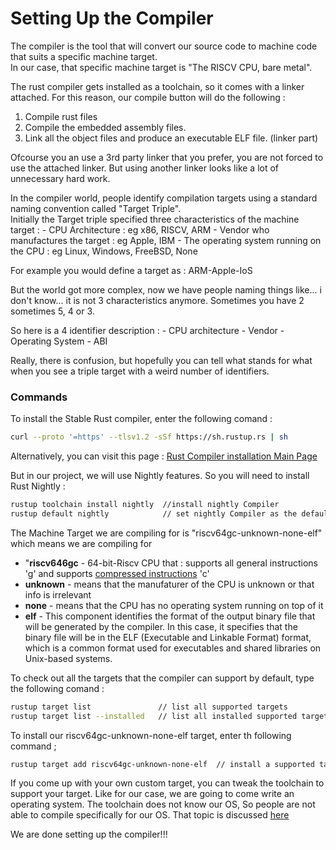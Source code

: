 # Setting Up the Compiler

The compiler is the tool that will convert our source code to machine code that suits a specific machine target.  
In our case, that specific machine target is "The RISCV CPU, bare metal".   

The rust compiler gets installed as a toolchain, so it comes with a linker attached. For this reason, our compile button will do the following : 
1. Compile rust files
2. Compile the embedded assembly files.
3. Link all the object files and produce an executable ELF file. (linker part)

Ofcourse you an use a 3rd party linker that you prefer, you are not forced to use the attached linker. But using another linker looks like a lot of unnecessary hard work.  

In the compiler world, people identify compilation targets using a standard naming convention called "Target Triple".  
Initially the Target triple specified three characteristics of the machine target : 
    - CPU Architecture                         : eg x86, RISCV, ARM
    - Vendor who manufactures the target       : eg Apple, IBM
    - The operating system running on the CPU  : eg Linux, Windows, FreeBSD, None

For example you would define a target as : ARM-Apple-IoS

But the world got more complex, now we have people naming things like... i don't know... it is not 3 characteristics anymore.   Sometimes you have 2 sometimes 5, 4 or 3.

So here is a 4 identifier description :
    - CPU architecture
    - Vendor
    - Operating System
    - ABI

Really, there is confusion, but hopefully you can tell what stands for what when you see a triple target with a weird number of identifiers.  

### Commands 

To install the Stable Rust compiler, enter the following comand :
```bash
curl --proto '=https' --tlsv1.2 -sSf https://sh.rustup.rs | sh  
```
Alternatively, you can visit this page : [Rust Compiler installation Main Page](https://www.rust-lang.org/tools/install)

But in our project, we will use Nightly features. So you will need to install Rust Nightly :
```bash
rustup toolchain install nightly  //install nightly Compiler
rustup default nightly            // set nightly Compiler as the default toolchain
```

The Machine Target we are compiling for is "riscv64gc-unknown-none-elf" which means we are compiling for 
- "**riscv646gc** -  64-bit-Riscv CPU that  : supports all general instructions 'g' and supports [compressed instructions](./compressed_instructions.md) 'c'
- **unknown** - means that the manufaturer of the CPU is unknown or that info is irrelevant
- **none** - means that the CPU has no operating system running on top of it
- **elf** - This component identifies the format of the output binary file that will be generated by the compiler. In this case, it specifies that the binary file will be in the ELF (Executable and Linkable Format) format, which is a common format used for executables and shared libraries on Unix-based systems.

To check out all the targets that the compiler can support by default, type the following comand :
```bash
rustup target list               // list all supported targets
rustup target list --installed   // list all installed supported targets
```

To install our riscv64gc-unknown-none-elf target, enter th following command ;
```bash
rustup target add riscv64gc-unknown-none-elf  // install a supported target
```

If you come up with your own custom target, you can tweak the toolchain to support your target. Like for our case, we are going to come write an operating system. The toolchain does not know our OS, So people are not able to compile specifically for our OS. That topic is discussed [here](./Custom_targets.md)

We are done setting up the compiler!!!